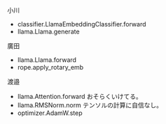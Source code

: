 小川
- classifier.LlamaEmbeddingClassifier.forward
- llama.Llama.generate

廣田
- llama.Llama.forward
- rope.apply_rotary_emb

渡邉 
- llama.Attention.forward
おそらくいけてる。
- llama.RMSNorm.norm
テンソルの計算に自信なし。
- optimizer.AdamW.step